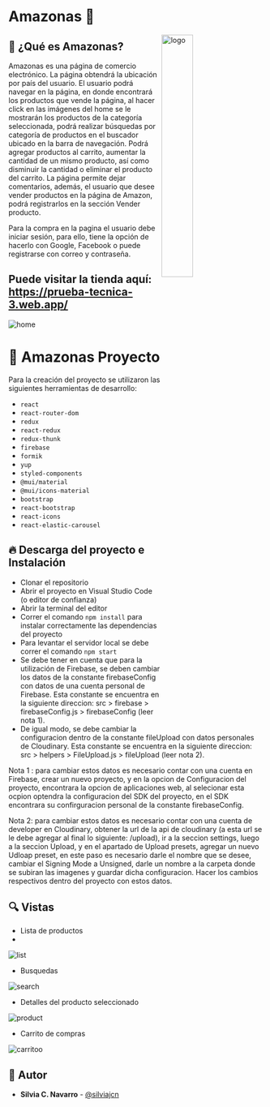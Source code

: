 # Amazonas  🙌

<img width="35%" align="right" style="margin-right:5%" alt="logo" src="https://res.cloudinary.com/silviajcn/image/upload/v1641583841/SPRING-3/logo-footer_zysgvs.png" />

## 📌 ¿Qué es Amazonas? 
Amazonas es una página de comercio electrónico. La página obtendrá la ubicación por país del usuario. El usuario podrá navegar en la página, en donde encontrará los productos que vende la página, al hacer click en las imágenes del home se le mostrarán los productos de la categoría seleccionada, podrá realizar búsquedas por categoría de productos en el buscador ubicado en la barra de navegación. Podrá agregar productos al carrito, aumentar la cantidad de un mismo producto, así como disminuir la cantidad o eliminar el producto del carrito. La página permite dejar comentarios, además, el usuario que desee vender productos en la página de Amazon, podrá registrarlos en la sección Vender producto.

Para la compra en la pagina el usuario debe iniciar sesión, para ello, tiene la opción de hacerlo con Google, Facebook o puede registrarse con correo y contraseña.

## Puede visitar la tienda aquí: https://prueba-tecnica-3.web.app/ 

![home](https://user-images.githubusercontent.com/88461234/150698098-c27325cb-0ec5-40cb-915d-a3d4feeca2f7.png)

    
# 💎 Amazonas Proyecto

Para la creación del proyecto se utilizaron las siguientes herramientas de desarrollo:

* ```react```
* ```react-router-dom```
* ```redux```
* ```react-redux```
* ```redux-thunk```
* ```firebase```
* ```formik```
* ```yup```
* ```styled-components```
* ```@mui/material```
* ```@mui/icons-material```
* ```bootstrap```
* ```react-bootstrap```
* ```react-icons```
* ```react-elastic-carousel```

## 🔥 Descarga del proyecto e Instalación

* Clonar el repositorio
* Abrir el proyecto en Visual Studio Code (o editor de confianza)
* Abrir la terminal del editor
* Correr el comando ```npm install``` para instalar correctamente las dependencias del proyecto
* Para levantar el servidor local se debe correr el comando ```npm start```
* Se debe tener en cuenta que para la utilización de Firebase, se deben cambiar los datos de la constante firebaseConfig con datos de una cuenta personal de Firebase. Esta constante se encuentra en la siguiente direccion: src > firebase > firebaseConfig.js > firebaseConfig (leer nota 1).
* De igual modo, se debe cambiar la configuracion dentro de la constante fileUpload con datos personales de Cloudinary. Esta constante se encuentra en la siguiente direccion: src > helpers > FileUpload.js > fileUpload (leer nota 2).

Nota 1 : para cambiar estos datos es necesario contar con una cuenta en Firebase, crear un nuevo proyecto, y en la opcion de Configuracion del proyecto, encontrara la opcion de aplicaciones web, al selecionar esta ocpion optendra la configuracion del SDK del proyecto, en el SDK encontrara su confirguracion personal de la constante firebaseConfig.

Nota 2: para cambiar estos datos es necesario contar con una cuenta de developer en Cloudinary, obtener la url de la api de cloudinary (a esta url se le debe agregar al final lo siguiente: /upload), ir a la seccion settings, luego a la seccion Upload, y en el apartado de Upload presets, agregar un nuevo Udloap preset, en este paso es necesario darle el nombre que se desee, cambiar el Signing Mode a Unsigned, darle un nombre a la carpeta donde se subiran las imagenes y guardar dicha configuracion. Hacer los cambios respectivos dentro del proyecto con estos datos.

## 🔍 Vistas 

* Lista de productos
* 
![list](https://user-images.githubusercontent.com/88461234/150698393-d042a2fd-f748-4720-a42d-4e11371cd247.png)

* Busquedas

![search](https://user-images.githubusercontent.com/88461234/150698404-becee03e-3144-4555-bd66-710f1c3c4076.png)

* Detalles del producto seleccionado

![product](https://user-images.githubusercontent.com/88461234/150698427-07a91775-41d8-4c61-b78e-f3e305a164e7.png)

* Carrito de compras

![carritoo](https://user-images.githubusercontent.com/88461234/150698444-cfd25405-37de-4336-b780-66837eea2640.png)


## 🌟 Autor

* **Silvia C. Navarro**  - [@silviajcn](https://github.com/silviajcn)

